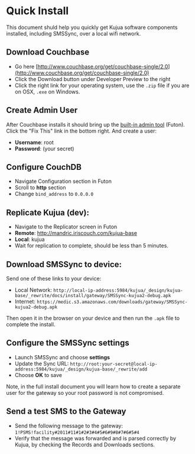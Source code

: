 # Quick Install 

This document shuld help you quickly get Kujua software components installed,
including SMSSync, over a local wifi network.

## Download Couchbase

* Go here
[http://www.couchbase.org/get/couchbase-single/2.0](http://www.couchbase.org/get/couchbase-single/2.0)
* Click the Download button under Developer Preview to the right
* Click the right link for your operating system, use the `.zip` file if
you are on OSX, `.exe` on Windows.

## Create Admin User

After Couchbase installs it should bring up the [built-in admin tool](http://localhost:5984/_utils) (Futon).
Click the "Fix This" link in the bottom right.  And create a user:

* **Username**: root
* **Password**: (your secret)

## Configure CouchDB 

* Navigate Configuration section in Futon
* Scroll to **http** section
* Change `bind_address` to `0.0.0.0`

## Replicate Kujua (dev):

* Navigate to the Replicator screen in Futon 
* **Remote**: http://mandric.iriscouch.com/kujua-base
* **Local**: kujua
* Wait for replication to complete, should be less than 5 minutes.

## Download SMSSync to device:

Send one of these links to your device:

* Local Network: `http://local-ip-address:5984/kujua/_design/kujua-base/_rewrite/docs/install/gateway/SMSSync-kujua2-debug.apk`
* Internet: `https://medic.s3.amazonaws.com/downloads/gateway/SMSSync-kujua2-debug.apk`

Then open it in the browser on your device and then run the `.apk` file to complete the install.

## Configure the SMSSync settings

* Launch SMSSync and choose **settings**
* Update the Sync URL: `http://root:your-secret@local-ip-address:5984/kujua/_design/kujua-base/_rewrite/add`
* Choose **OK** to save

Note, in the full install document you will learn how to create a separate user
for the gateway so your root password is not compromised.

## Send a test SMS to the Gateway

* Send the following message to the gateway: `1!PSMS!facility#2011#11#1#2#3#4#5#6#9#8#7#6#5#4`
* Verify that the message was forwarded and is parsed correctly by Kujua, by checking the Records and Downloads sections.

